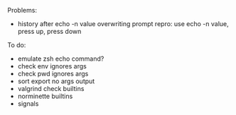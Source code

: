 Problems:
-	history after echo -n value overwriting prompt
	repro: use echo -n value, press up, press down

To do:
-	emulate zsh echo command?
-	check env ignores args
-	check pwd ignores args
-	sort export no args output
-	valgrind check builtins
-	norminette builtins
-	signals
